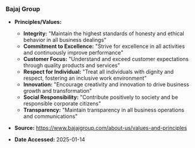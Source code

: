 ### Bajaj Group

- **Principles/Values:**
  - **Integrity:** "Maintain the highest standards of honesty and ethical behavior in all business dealings"
  - **Commitment to Excellence:** "Strive for excellence in all activities and continuously improve performance"
  - **Customer Focus:** "Understand and exceed customer expectations through quality products and services"
  - **Respect for Individual:** "Treat all individuals with dignity and respect, fostering an inclusive work environment"
  - **Innovation:** "Encourage creativity and innovation to drive business growth and transformation"
  - **Social Responsibility:** "Contribute positively to society and be responsible corporate citizens"
  - **Transparency:** "Maintain transparency in all business operations and communications"

- **Source:** https://www.bajajgroup.com/about-us/values-and-principles
- **Date Accessed:** 2025-01-14